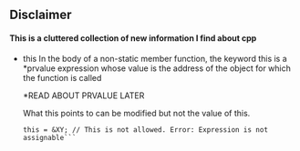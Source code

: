 ## Disclaimer
#### This is a cluttered collection of new information I find about cpp


* this 
    In the body of a non-static member function, the keyword this is a \*prvalue expression whose value is the address of the     object for which the function is called 

    *READ ABOUT PRVALUE LATER

    What this points to can be modified but not the value of this.

    ```\*this = XY; // This is allowed <br />
    this = &XY; // This is not allowed. Error: Expression is not assignable``` 
